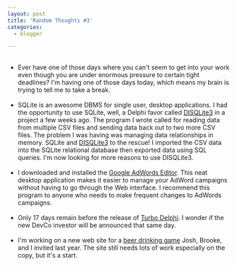 ```yaml
---
layout: post
title: 'Random Thoughts #3'
categories:
  - blogger

---
```


<ul><br /><li>Ever have one of those days where you can't seem to get into your work even though you are under enormous pressure to certain tight deadlines?  I'm having one of those days today, which means my brain is trying to tell me to take a break.</li><br /><li>SQLite is an awesome DBMS for single user, desktop applications.  I had the opportunity to use SQLite, well, a Delphi favor called <a href="http://www.zeitungsjunge.de/delphi/sqlite3/">DISQLite3</a> in a project a few weeks ago.  The program I wrote called for reading data from multiple CSV files and sending data back out to two more CSV files.  The problem I was having was managing data relationships in memory.  SQLite and <a href="http://www.zeitungsjunge.de/delphi/sqlite3/">DISQLite3</a> to the rescue!  I imported the CSV data into the SQLite relational database then exported data using SQL queries.  I'm now looking for more reasons to use DISQLite3.</li><br /><li>I downloaded and installed the <a href="http://services.google.com/adwordseditor/">Google AdWords Editor</a>.  This neat desktop application makes it easier to manage your AdWord campaigns without having to go through the Web interface.  I recommend this program to anyone who needs to make frequent changes to AdWords campaigns.</li><br /><li>Only 17 days remain before the release of <a href="http://www.turboexplorer.com/">Turbo Delphi</a>.  I wonder if the new DevCo investor will be announced that same day.</li><br /><li>I'm working on a new web site for a <a href="http://www.capturethecork.com/">beer drinking game</a> Josh, Brooke, and I invited last year.  The site still needs lots of work especially on the copy, but it's a start.</li><br /></ul>
